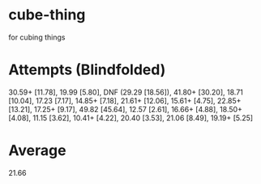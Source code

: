 # cube-thing
for cubing things

# Attempts (Blindfolded)

30.59+ [11.78], 19.99 [5.80], DNF (29.29 [18.56]), 41.80+ [30.20], 18.71 [10.04], 17.23 [7.17], 14.85+ [7.18], 21.61+ [12.06], 15.61+ [4.75], 22.85+ [13.21], 17.25+ [9.17], 49.82 [45.64], 12.57 [2.61], 16.66+ [4.88], 18.50+ [4.08], 11.15 [3.62], 10.41+ [4.22], 20.40 [3.53], 21.06 [8.49], 19.19+ [5.25]

# Average

21.66
